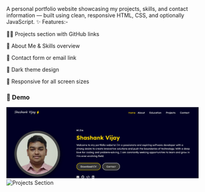 A personal portfolio website showcasing my projects, skills, and contact information — built using clean, responsive HTML, CSS, and optionally JavaScript.
✨ Features:-

🧑‍💻 Projects section with GitHub links

📜 About Me & Skills overview

💬 Contact form or email link

🌙 Dark theme design

📱 Responsive for all screen sizes

### 📸 Demo

![Homepage Screenshot](images/1.png)
![Projects Section](images/2.jpg)
